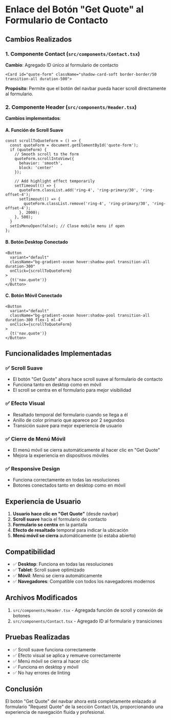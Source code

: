 # Enlace del Botón "Get Quote" al Formulario de Contacto

## Cambios Realizados

### 1. Componente Contact (`src/components/Contact.tsx`)

**Cambio**: Agregado ID único al formulario de contacto
```tsx
<Card id="quote-form" className="shadow-card-soft border-border/50 transition-all duration-500">
```

**Propósito**: Permite que el botón del navbar pueda hacer scroll directamente al formulario.

### 2. Componente Header (`src/components/Header.tsx`)

**Cambios implementados**:

#### A. Función de Scroll Suave
```tsx
const scrollToQuoteForm = () => {
  const quoteForm = document.getElementById('quote-form');
  if (quoteForm) {
    // Smooth scroll to the form
    quoteForm.scrollIntoView({ 
      behavior: 'smooth',
      block: 'center'
    });
    
    // Add highlight effect temporarily
    setTimeout(() => {
      quoteForm.classList.add('ring-4', 'ring-primary/30', 'ring-offset-4');
      setTimeout(() => {
        quoteForm.classList.remove('ring-4', 'ring-primary/30', 'ring-offset-4');
      }, 2000);
    }, 500);
  }
  setIsMenuOpen(false); // Close mobile menu if open
};
```

#### B. Botón Desktop Conectado
```tsx
<Button 
  variant="default" 
  className="bg-gradient-ocean hover:shadow-pool transition-all duration-300"
  onClick={scrollToQuoteForm}
>
  {t('nav.quote')}
</Button>
```

#### C. Botón Móvil Conectado
```tsx
<Button 
  variant="default" 
  className="bg-gradient-ocean hover:shadow-pool transition-all duration-300 flex-1 ml-4"
  onClick={scrollToQuoteForm}
>
  {t('nav.quote')}
</Button>
```

## Funcionalidades Implementadas

### ✅ Scroll Suave
- El botón "Get Quote" ahora hace scroll suave al formulario de contacto
- Funciona tanto en desktop como en móvil
- El scroll se centra en el formulario para mejor visibilidad

### ✅ Efecto Visual
- Resaltado temporal del formulario cuando se llega a él
- Anillo de color primario que aparece por 2 segundos
- Transición suave para mejor experiencia de usuario

### ✅ Cierre de Menú Móvil
- El menú móvil se cierra automáticamente al hacer clic en "Get Quote"
- Mejora la experiencia en dispositivos móviles

### ✅ Responsive Design
- Funciona correctamente en todas las resoluciones
- Botones conectados tanto en desktop como en móvil

## Experiencia de Usuario

1. **Usuario hace clic en "Get Quote"** (desde navbar)
2. **Scroll suave** hacia el formulario de contacto
3. **Formulario se centra** en la pantalla
4. **Efecto de resaltado** temporal para indicar la ubicación
5. **Menú móvil se cierra** automáticamente (si estaba abierto)

## Compatibilidad

- ✅ **Desktop**: Funciona en todas las resoluciones
- ✅ **Tablet**: Scroll suave optimizado
- ✅ **Móvil**: Menú se cierra automáticamente
- ✅ **Navegadores**: Compatible con todos los navegadores modernos

## Archivos Modificados

1. `src/components/Header.tsx` - Agregada función de scroll y conexión de botones
2. `src/components/Contact.tsx` - Agregado ID al formulario y transiciones

## Pruebas Realizadas

- ✅ Scroll suave funciona correctamente
- ✅ Efecto visual se aplica y remueve correctamente
- ✅ Menú móvil se cierra al hacer clic
- ✅ Funciona en desktop y móvil
- ✅ No hay errores de linting

## Conclusión

El botón "Get Quote" del navbar ahora está completamente enlazado al formulario "Request Quote" de la sección Contact Us, proporcionando una experiencia de navegación fluida y profesional.

